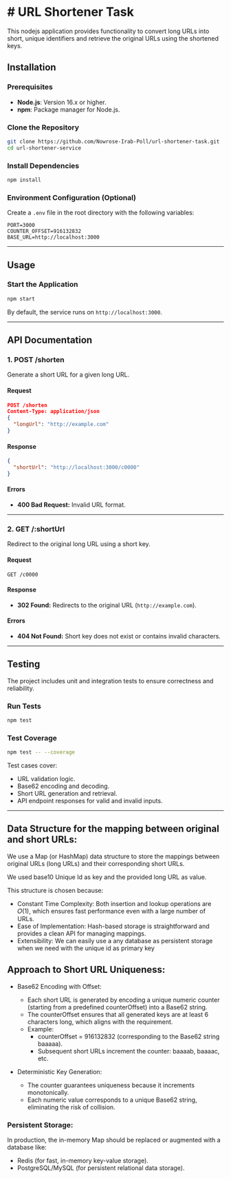# # URL Shortener Task

This nodejs application provides functionality to convert long URLs into short, unique identifiers and retrieve the original URLs using the shortened keys.

## Installation

### Prerequisites

- **Node.js**: Version 16.x or higher.
- **npm**: Package manager for Node.js.

### Clone the Repository
```bash
git clone https://github.com/Nowrose-Irab-Poll/url-shortener-task.git
cd url-shortener-service
```

### Install Dependencies
```bash
npm install
```

### Environment Configuration (Optional)

Create a `.env` file in the root directory with the following variables:

```env
PORT=3000
COUNTER_OFFSET=916132832
BASE_URL=http://localhost:3000
```

---

## Usage

### Start the Application
```bash
npm start
```

By default, the service runs on `http://localhost:3000`.

---

## API Documentation

### 1. **POST /shorten**

Generate a short URL for a given long URL.

#### Request
```json
POST /shorten
Content-Type: application/json
{
  "longUrl": "http://example.com"
}
```

#### Response
```json
{
  "shortUrl": "http://localhost:3000/c0000"
}
```

#### Errors
- **400 Bad Request:** Invalid URL format.

---

### 2. **GET /:shortUrl**

Redirect to the original long URL using a short key.

#### Request
```
GET /c0000
```

#### Response
- **302 Found:** Redirects to the original URL (`http://example.com`).

#### Errors
- **404 Not Found:** Short key does not exist or contains invalid characters.

---

## Testing

The project includes unit and integration tests to ensure correctness and reliability.

### Run Tests
```bash
npm test
```

### Test Coverage
```bash
npm test -- --coverage
```

Test cases cover:
- URL validation logic.
- Base62 encoding and decoding.
- Short URL generation and retrieval.
- API endpoint responses for valid and invalid inputs.

---


## Data Structure for the mapping between original and short URLs:
We use a Map (or HashMap) data structure to store the mappings between original URLs (long URLs) and their corresponding short URLs.

We used base10 Unique Id as key and the provided long URL as value.  

This structure is chosen because:
- Constant Time Complexity: Both insertion and lookup operations are 𝑂(1), which ensures fast performance even with a large number of URLs.
- Ease of Implementation: Hash-based storage is straightforward and provides a clean API for managing mappings.
- Extensibility: We can easily use a any database as persistent storage when we need with the unique id as primary key

## Approach to Short URL Uniqueness:
- Base62 Encoding with Offset:

  - Each short URL is generated by encoding a unique numeric counter (starting from a predefined counterOffset) into a Base62 string.
  - The counterOffset ensures that all generated keys are at least 6 characters long, which aligns with the requirement.
  - Example:
    - counterOffset = 916132832 (corresponding to the Base62 string baaaaa).
    - Subsequent short URLs increment the counter: baaaab, baaaac, etc.

- Deterministic Key Generation:

  - The counter guarantees uniqueness because it increments monotonically.
  - Each numeric value corresponds to a unique Base62 string, eliminating the risk of collision.

### Persistent Storage:
In production, the in-memory Map should be replaced or augmented with a database like:

- Redis (for fast, in-memory key-value storage).
- PostgreSQL/MySQL (for persistent relational data storage).
 
